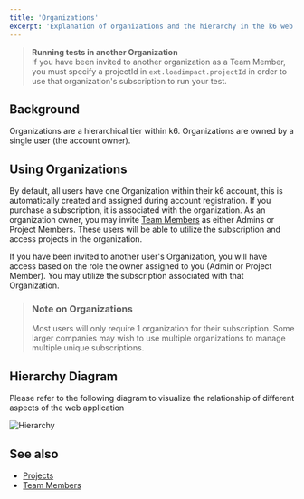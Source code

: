 ```yaml
---
title: 'Organizations'
excerpt: 'Explanation of organizations and the hierarchy in the k6 web app'
---
```


<div class="doc-blockquote" data-props='{"mod": "warning"}'>

> <b>Running tests in another Organization</b><br/>
> If you have been invited to another organization as a Team Member, you must specify a projectId in `ext.loadimpact.projectId` in order to use that organization's subscription to run your test.

</div>

## Background

Organizations are a hierarchical tier within k6. Organizations are owned by a single user (the account owner).

## Using Organizations

By default, all users have one Organization within their k6 account, this is automatically created and assigned during account registration. If you purchase a subscription, it is associated with the organization. As an organization owner, you may invite [Team Members](/cloud/project-and-team-management/team-members) as either Admins or Project Members. These users will be able to utilize the subscription and access projects in the organization.

If you have been invited to another user's Organization, you will have access based on the role the owner assigned to you (Admin or Project Member). You may utilize the subscription associated with that Organization.

> ### Note on Organizations
>
> Most users will only require 1 organization for their subscription. Some larger companies may wish to use multiple organizations to manage multiple unique subscriptions.

## Hierarchy Diagram

Please refer to the following diagram to visualize the relationship of different aspects of the web application

![Hierarchy](/images/01%Organizations/organization-hierarchy-diagram.png)

## See also

- [Projects](/cloud/project-and-team-management/projects)
- [Team Members](/cloud/project-and-team-management/team-members)
